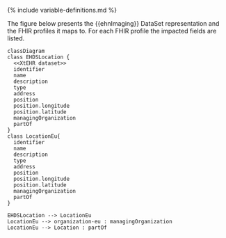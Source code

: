 {% include variable-definitions.md %}

The figure below presents the {{ehnImaging}} DataSet representation and the FHIR profiles it maps to. For each FHIR profile the impacted fields are listed.

```mermaid
classDiagram
class EHDSLocation {
  <<XtEHR dataset>>
  identifier
  name
  description
  type
  address
  position
  position.longitude
  position.latitude
  managingOrganization
  partOf
}
class LocationEu{
  identifier
  name
  description
  type
  address
  position
  position.longitude
  position.latitude
  managingOrganization
  partOf
}

EHDSLocation --> LocationEu
LocationEu --> organization-eu : managingOrganization
LocationEu --> Location : partOf
```

